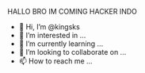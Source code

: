 HALLO BRO IM COMING HACKER INDO 






- 👋 Hi, I’m @kingsks
- 👀 I’m interested in ...
- 🌱 I’m currently learning ...
- 💞️ I’m looking to collaborate on ...
- 📫 How to reach me ...

<!---
kingsks/kingsks is a ✨ special ✨ repository because its `README.md` (this file) appears on your GitHub profile.
You can click the Preview link to take a look at your changes.
--->

